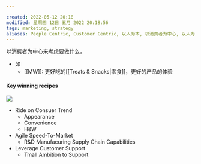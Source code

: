 ```yaml
---

created: 2022-05-12 20:18
modified: 星期四 12日 五月 2022 20:18:56
tags: marketing, strategy
aliases: People Centric, Customer Centric, 以人为本, 以消费者为中心, 以人为中心, Consumer Centric
---
```



以消费者为中心来考虑要做什么，
- 如
	- [[MW]]: 更好吃的[[Treats & Snacks|零食]]，更好的产品的体验

#### Key winning recipes
![](https://s1.vika.cn/space/2022/05/15/3abe425757c9410d806b5afe04bcdc5e)
- Ride on Consuer Trend
	- Appearance
	- Convenience
	- H&W
- Agile Speed-To-Market
	- R&D Manufacuring  Supply Chain Capabilities
- Leverage Customer Support
	- Tmall Ambition to Support